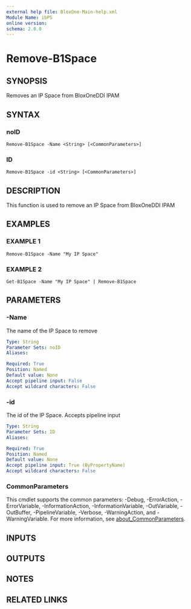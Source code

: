 ```yaml
---
external help file: BloxOne-Main-help.xml
Module Name: ibPS
online version:
schema: 2.0.0
---
```


# Remove-B1Space

## SYNOPSIS
Removes an IP Space from BloxOneDDI IPAM

## SYNTAX

### noID
```
Remove-B1Space -Name <String> [<CommonParameters>]
```

### ID
```
Remove-B1Space -id <String> [<CommonParameters>]
```

## DESCRIPTION
This function is used to remove an IP Space from BloxOneDDI IPAM

## EXAMPLES

### EXAMPLE 1
```
Remove-B1Space -Name "My IP Space"
```

### EXAMPLE 2
```
Get-B1Space -Name "My IP Space" | Remove-B1Space
```

## PARAMETERS

### -Name
The name of the IP Space to remove

```yaml
Type: String
Parameter Sets: noID
Aliases:

Required: True
Position: Named
Default value: None
Accept pipeline input: False
Accept wildcard characters: False
```

### -id
The id of the IP Space.
Accepts pipeline input

```yaml
Type: String
Parameter Sets: ID
Aliases:

Required: True
Position: Named
Default value: None
Accept pipeline input: True (ByPropertyName)
Accept wildcard characters: False
```

### CommonParameters
This cmdlet supports the common parameters: -Debug, -ErrorAction, -ErrorVariable, -InformationAction, -InformationVariable, -OutVariable, -OutBuffer, -PipelineVariable, -Verbose, -WarningAction, and -WarningVariable. For more information, see [about_CommonParameters](http://go.microsoft.com/fwlink/?LinkID=113216).

## INPUTS

## OUTPUTS

## NOTES

## RELATED LINKS
